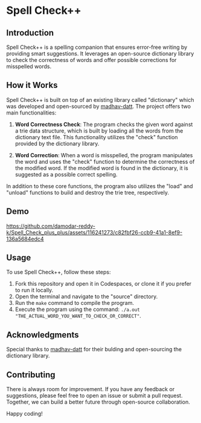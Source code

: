# Spell Check++

## Introduction
Spell Check++ is a spelling companion that ensures error-free writing by providing smart suggestions. It leverages an open-source dictionary library to check the correctness of words and offer possible corrections for misspelled words.

## How it Works
Spell Check++ is built on top of an existing library called "dictionary" which was developed and open-sourced by [madhav-datt](https://github.com/madhav-datt/dictionary-lib). The project offers two main functionalities:

1. **Word Correctness Check**: The program checks the given word against a trie data structure, which is built by loading all the words from the dictionary text file. This functionality utilizes the "check" function provided by the dictionary library.

2. **Word Correction**: When a word is misspelled, the program manipulates the word and uses the "check" function to determine the correctness of the modified word. If the modified word is found in the dictionary, it is suggested as a possible correct spelling.

In addition to these core functions, the program also utilizes the "load" and "unload" functions to build and destroy the trie tree, respectively.

## Demo
https://github.com/damodar-reddy-k/Spell_Check_plus_plus/assets/116241273/c82fbf26-ccb9-41a1-8ef9-136a5684edc4
## Usage
To use Spell Check++, follow these steps:

1. Fork this repository and open it in Codespaces, or clone it if you prefer to run it locally.
2. Open the terminal and navigate to the "source" directory.
3. Run the `make` command to compile the program.
4. Execute the program using the command: `./a.out "THE_ACTUAL_WORD_YOU_WANT_TO_CHECK_OR_CORRECT"`.

## Acknowledgments
Special thanks to [madhav-datt](https://github.com/madhav-datt) for their bulding and open-sourcing the dictionary library.

## Contributing
There is always room for improvement. If you have any feedback or suggestions, please feel free to open an issue or submit a pull request. Together, we can build a better future through open-source collaboration.

Happy coding!
